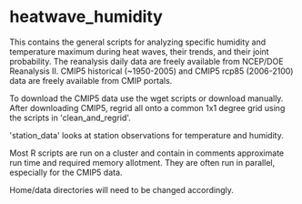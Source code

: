 # heatwave_humidity

This contains the general scripts for analyzing specific humidity and temperature maximum during heat waves, their trends, and their joint probability. The reanalysis daily data are freely available from NCEP/DOE Reanalysis II. CMIP5 historical (~1950-2005) and CMIP5 rcp85 (2006-2100) data are freely available from CMIP portals. 

To download the CMIP5 data use the wget scripts or download manually.
After downloading CMIP5, regrid all onto a common 1x1 degree grid using the scripts in 'clean_and_regrid'.

'station_data' looks at station observations for temperature and humidity.

Most R scripts are run on a cluster and contain in comments approximate run time and required memory allotment. They are often run in parallel, especially for the CMIP5 data.

Home/data directories will need to be changed accordingly.
